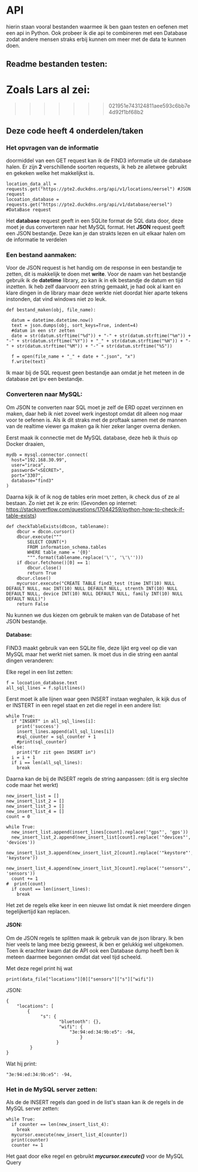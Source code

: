 # API
hierin staan vooral bestanden waarmee ik ben gaan testen en oefenen met een api in Python. Ook probeer ik die api te combineren met een Database zodat andere mensen straks erbij kunnen om meer met de data te kunnen doen.



## Readme bestanden testen:
Zoals Lars al zei:
=======
>>>>>>> 021951e743124811aee593c6bb7e4d92f1bf68b2

## Deze code heeft 4 onderdelen/taken
### Het opvragen van de informatie
doormiddel van een GET request kan ik de FIND3 informatie uit de database halen. Er zijn **2** verschillende soorten requests, ik heb ze alletwee gebruikt en gekeken welke het makkelijkst is.


```
location_data_all = requests.get("https://pte2.duckdns.org/api/v1/locations/eersel") #JSON request
locoation_database = requests.get("https://pte2.duckdns.org/api/v1/database/eersel") #DataBase request
```

Het **database** request geeft in een SQLite format de SQL data door, deze moet je dus converteren naar het MySQL format.
Het **JSON** request geeft een JSON bestandje. Deze kan je dan strakts lezen en uit elkaar halen om de informatie te verdelen

### Een bestand aanmaken:
Voor de JSON request is het handig om de response in een bestandje te zetten, dit is makkelijk te doen met **write**.
Voor de naam van het bestandje gebruik ik de **datetime** library, zo kan ik in elk bestandje de datum en tijd inzetten. Ik heb zelf daarvoorr een string gemaakt, je had ook al kant en klare dingen in de library maar deze werkte niet doordat hier aparte tekens instonden, dat vind windows niet zo leuk.
```
def bestand_maken(obj, file_name):

  datum = datetime.datetime.now()
  text = json.dumps(obj, sort_keys=True, indent=4)
  #datum in een str zetten
  date = str(datum.strftime("%d")) + "-" + str(datum.strftime("%m")) + "-" + str(datum.strftime("%Y")) + "_" + str(datum.strftime("%H")) + "-" + str(datum.strftime("%M")) + "-" + str(datum.strftime("%S"))

  f = open(file_name + "_" + date + ".json", "x")
  f.write(text)
```
Ik maar bij de SQL request geen bestandje aan omdat je het meteen in de database zet ipv een bestandje.

### Converteren naar MySQL:
Om JSON te converten naar SQL moet je zelf de ERD opzet verzinnen en maken, daar heb ik niet zoveel werk ingestopt omdat dit alleen nog maar voor te oefenen is. Als ik dit straks met de proftaak samen met de mannen van de realtime viewer ga maken ga ik hier zeker langer overna denken.

Eerst maak ik connectie met de MySQL database, deze heb ik thuis op Docker draaien,
```
mydb = mysql.connector.connect(
  host="192.168.30.99",
  user="iraca",
  password="<SECRET>",
  port="3307",
  database="find3"
)
```
Daarna kijk ik of ik nog de tables erin moet zetten, ik check dus of ze al bestaan. Zo niet zet ik ze erin:
(Gevonden op internet: https://stackoverflow.com/questions/17044259/python-how-to-check-if-table-exists)
```
def checkTableExists(dbcon, tablename):
    dbcur = dbcon.cursor()
    dbcur.execute("""
        SELECT COUNT(*)
        FROM information_schema.tables
        WHERE table_name = '{0}'
        """.format(tablename.replace('\'', '\'\'')))
    if dbcur.fetchone()[0] == 1:
        dbcur.close()
        return True
    dbcur.close()
    mycursor.execute("CREATE TABLE find3_test (time INT(10) NULL DEFAULT NULL, mac INT(10) NULL DEFAULT NULL, strenth INT(10) NULL DEFAULT NULL, device INT(10) NULL DEFAULT NULL, family INT(10) NULL DEFAULT NULL)")
    return False
```

Nu kunnen we dus kiezen om gebruik te maken van de Database of het JSON bestandje.

#### Database:
FIND3 maakt gebruik van een SQLite file, deze lijkt erg veel op die van MySQL maar het werkt niet samen.
Ik moet dus in die string een aantal dingen veranderen:

Elke regel in een list zetten:
```
f = locoation_database.text
all_sql_lines = f.splitlines()
```
Eerst moet ik alle lijnen waar geen INSERT instaan weghalen, ik kijk dus of er INSTERT in een regel staat en zet die regel in een andere list:
```
while True:
  if "INSERT" in all_sql_lines[i]:
    print('success')
    insert_lines.append(all_sql_lines[i])
    #sql_counter = sql_counter + 1
    #print(sql_counter) 
  else:
    print("Er zit geen INSERT in")
  i = i + 1
  if i == len(all_sql_lines):
    break
```
Daarna kan de bij de INSERT regels de string aanpassen: (dit is erg slechte code maar het werkt)
```
new_insert_list = []
new_insert_list_2 = []
new_insert_list_3 = []
new_insert_list_4 = []
count = 0

while True:
  new_insert_list.append(insert_lines[count].replace('"gps"', 'gps'))
  new_insert_list_2.append(new_insert_list[count].replace('"devices"', 'devices'))
  new_insert_list_3.append(new_insert_list_2[count].replace('"keystore"', 'keystore'))
  new_insert_list_4.append(new_insert_list_3[count].replace('"sensors"', 'sensors'))
  count += 1
#  print(count)
  if count == len(insert_lines):
    break
```
Het zet de regels elke keer in een nieuwe list omdat ik niet meerdere dingen tegelijkertijd kan replacen.
#### JSON:
Om de JSON regels te splitten maak ik gebruik van de json library.
Ik ben hier veels te lang mee bezig geweest, ik ben er gelukkig wel uitgekomen. Toen ik erachter kwam dat de API ook een Database dump heeft ben ik meteen daarmee begonnen omdat dat veel tijd scheeld.

Met deze regel print hij wat 
```
print(data_file["locations"][0]["sensors"]["s"]["wifi"])
```
JSON:
```
{
    "locations": [
        {
             "s": {
                    "bluetooth": {},
                    "wifi": {
                        "3e:94:ed:34:9b:e5": -94,
                            }
                   }
         }
}
```
Wat hij print:
```
"3e:94:ed:34:9b:e5": -94,
```
### Het in de MySQL server zetten:
Als de de INSERT regels dan goed in de list's staan kan ik de regels in de MySQL server zetten:
```
while True:
  if counter == len(new_insert_list_4):
    break
  mycursor.execute(new_insert_list_4[counter])
  print(counter)
  counter += 1
```
Het gaat door elke regel en gebruikt ***mycursor.execute()*** voor de MySQL Query
